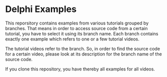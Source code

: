 # Delphi Examples

This reporsitory contains examples from various tutorials grouped by branches. That means in order to access source code from a certain tutorial, 
you have to select it using its branch name. Each branch contains exactly one example which refers to one or a few tutorial videos.

The tutorial videos refer to the branch. So, in order to find the source code for a certain video, please look at its description for the branch 
name of the source code.

If you clone this repository, you have thereby all examples for all videos.
